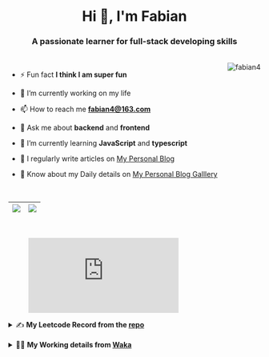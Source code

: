<h1 align="center">Hi 👋, I'm Fabian</h1>
<h3 align="center">A passionate learner for full-stack developing skills</h3>

<br/>

<img align="right" src="https://komarev.com/ghpvc/?username=fabian4&label=views&color=0e75b6&style=flat" alt="fabian4" />

- ⚡ Fun fact **I think I am super fun**

- 🔭 I’m currently working on my life

- 📫 How to reach me **fabian4@163.com**

- 💬 Ask me about **backend** and **frontend**

- 🌱 I’m currently learning **JavaScript** and **typescript**

- 📝 I regularly write articles on [My Personal Blog](https://fabian4.github.io/)

- 📄 Know about my Daily details on [My Personal Blog Galllery](https://fabian4.github.io/gallery/)

<br/>

| <img align="center" src="https://github-readme-stats.vercel.app/api?username=fabian4&count_private=true&show_icons=true&theme=flag-india&show_owner=true&hide_border=true" /> | <img align="center" src="https://github-readme-stats.vercel.app/api/top-langs/?username=fabian4&layout=compact&theme=buefy&hide_border=true&exclude_repo=jdk,jdk-source-learning,spring-framework,netty,jdk,fabian4.github.io,wechaty.js.org,sofa-bolt" /> |
| ------------- | ------------- |

<br/>

<figure><embed src="https://wakatime.com/share/@32ef5ac6-eac5-4886-805c-ce9fe059857e/db9ae686-3c80-430c-90d7-eec775c72f5c.svg"></embed></figure>

<details>
  <summary>✍️ <b>My Leetcode Record from the <a href="https://github.com/fabian4/leetcode">repo</a></b></summary>
 
 ---
  
|[![Leetcode Stats](https://leetcode.card.workers.dev/?username=fabian&border=0)](https://leetcode-cn.com/u/fabianbao/)|[![fabian's LeetCode Stats](https://leetcode-stats.vercel.app/api?username=fabian&theme=Light)](https://leetcode-cn.com/u/fabianbao/)|
| ------------- | ------------- |

</details>

<br/>

<details>
  <summary>👨‍💻 <b>My Working details from <a href="https://wakatime.com/dashboard">Waka</a></b></summary>
  
---
  
<!--START_SECTION:waka-->
**I'm an Early 🐤** 

```text
🌞 Morning    195 commits    ███████░░░░░░░░░░░░░░░░░░   28.34% 
🌆 Daytime    222 commits    ████████░░░░░░░░░░░░░░░░░   32.27% 
🌃 Evening    260 commits    █████████░░░░░░░░░░░░░░░░   37.79% 
🌙 Night      11 commits     ░░░░░░░░░░░░░░░░░░░░░░░░░   1.6%

```
📅 **I'm Most Productive on Tuesday** 

```text
Monday       123 commits    ████░░░░░░░░░░░░░░░░░░░░░   17.88% 
Tuesday      127 commits    ████░░░░░░░░░░░░░░░░░░░░░   18.46% 
Wednesday    91 commits     ███░░░░░░░░░░░░░░░░░░░░░░   13.23% 
Thursday     91 commits     ███░░░░░░░░░░░░░░░░░░░░░░   13.23% 
Friday       84 commits     ███░░░░░░░░░░░░░░░░░░░░░░   12.21% 
Saturday     71 commits     ██░░░░░░░░░░░░░░░░░░░░░░░   10.32% 
Sunday       101 commits    ███░░░░░░░░░░░░░░░░░░░░░░   14.68%

```


📊 **This Week I Spent My Time On** 

```text
💬 Programming Languages: 
Go                       8 hrs 54 mins       ████████████░░░░░░░░░░░░░   51.33% 
Java                     4 hrs 20 mins       ██████░░░░░░░░░░░░░░░░░░░   25.06% 
TypeScript               2 hrs 23 mins       ███░░░░░░░░░░░░░░░░░░░░░░   13.81% 
JSON                     42 mins             █░░░░░░░░░░░░░░░░░░░░░░░░   4.05% 
YAML                     16 mins             ░░░░░░░░░░░░░░░░░░░░░░░░░   1.61%

🔥 Editors: 
GoLand                   9 hrs 8 mins        █████████████░░░░░░░░░░░░   52.72% 
IntelliJ                 4 hrs 47 mins       ███████░░░░░░░░░░░░░░░░░░   27.63% 
WebStorm                 3 hrs 24 mins       █████░░░░░░░░░░░░░░░░░░░░   19.65%

💻 Operating System: 
Windows                  17 hrs 20 mins      █████████████████████████   100.0%

```

<!--END_SECTION:waka-->

</details>

